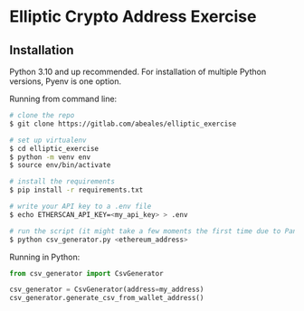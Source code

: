 # Elliptic Crypto Address Exercise



## Installation

Python 3.10 and up recommended. For installation of multiple Python versions, Pyenv is one option.



Running from command line:

```bash
# clone the repo
$ git clone https://gitlab.com/abeales/elliptic_exercise

# set up virtualenv
$ cd elliptic_exercise
$ python -m venv env
$ source env/bin/activate

# install the requirements
$ pip install -r requirements.txt

# write your API key to a .env file
$ echo ETHERSCAN_API_KEY=<my_api_key> > .env

# run the script (it might take a few moments the first time due to Pandas loading time)
$ python csv_generator.py <ethereum_address>
```



Running in Python:

```python
from csv_generator import CsvGenerator

csv_generator = CsvGenerator(address=my_address)
csv_generator.generate_csv_from_wallet_address()
```



